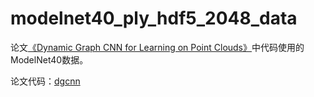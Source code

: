 # modelnet40_ply_hdf5_2048_data

论文[《Dynamic Graph CNN for Learning on Point Clouds》](https://arxiv.org/abs/1801.07829)中代码使用的ModelNet40数据。

论文代码：[dgcnn](https://github.com/WangYueFt/dgcnn)

